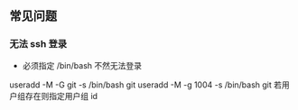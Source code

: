 ## 常见问题
### 无法 ssh 登录
- 必须指定 /bin/bash 不然无法登录

useradd -M -G git -s /bin/bash git
useradd -M -g 1004 -s /bin/bash git 若用户组存在则指定用户组 id